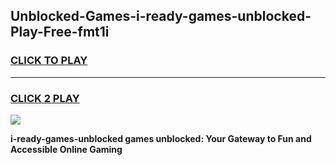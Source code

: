 
## Unblocked-Games-i-ready-games-unblocked-Play-Free-fmt1i
<h3>
<a href="https://premium76.site?title=i-ready-games-unblocked&ref=18A">CLICK TO PLAY</a></h3>
<hr>

<h3>
<a href="https://premium76.site?title=i-ready-games-unblocked&ref=18A">CLICK 2 PLAY</a>
  
</h3>

<a href="https://premium76.site?title=i-ready-games-unblocked&ref=18A"><img src="https://clearcache.store/games.png"></a>


**i-ready-games-unblocked games unblocked: Your Gateway to Fun and Accessible Online Gaming**
